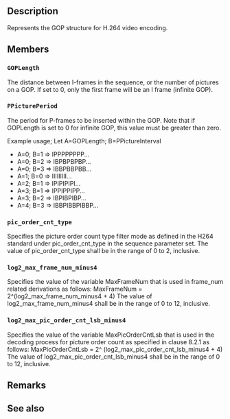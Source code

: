 ## Description

Represents the GOP structure for H.264 video encoding.

## Members

### `GOPLength`

The distance between I-frames in the sequence, or the number of pictures on a GOP. If set to 0, only the first frame will be an I frame (infinite GOP).

### `PPicturePeriod`

The period for P-frames to be inserted within the GOP. Note that if GOPLength is set to 0 for infinite GOP, this value must be greater than zero.

Example usage; Let A=GOPLength; B=PPictureInterval

- A=0; B=1 => IPPPPPPPP...
- A=0; B=2 => IBPBPBPBP...
- A=0; B=3 => IBBPBBPBB...
- A=1; B=0 => IIIIIIIII...
- A=2; B=1 => IPIPIPIPI...
- A=3; B=1 => IPPIPPIPP...
- A=3; B=2 => IBPIBPIBP...
- A=4; B=3 => IBBPIBBPIBBP...

### `pic_order_cnt_type`

Specifies the picture order count type filter mode as defined in the H264 standard under pic_order_cnt_type in the sequence parameter set. The value of pic_order_cnt_type shall be in the range of 0 to 2, inclusive.

### `log2_max_frame_num_minus4`

Specifies the value of the variable MaxFrameNum that is used in frame_num related derivations as follows:
MaxFrameNum = 2^(log2_max_frame_num_minus4 + 4)
The value of log2_max_frame_num_minus4 shall be in the range of 0 to 12, inclusive.

### `log2_max_pic_order_cnt_lsb_minus4`

Specifies the value of the variable MaxPicOrderCntLsb that is used in the decoding process for picture order count as specified in clause 8.2.1 as follows:
MaxPicOrderCntLsb = 2^ (log2_max_pic_order_cnt_lsb_minus4 + 4)
The value of log2_max_pic_order_cnt_lsb_minus4 shall be in the range of 0 to 12, inclusive.

## Remarks

## See also